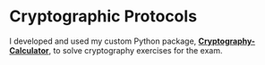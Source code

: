 # Cryptographic Protocols

I developed and used my custom Python package, [**Cryptography-Calculator**](https://github.com/skpha13/Cryptography-Calculator), to solve cryptography exercises for the exam.